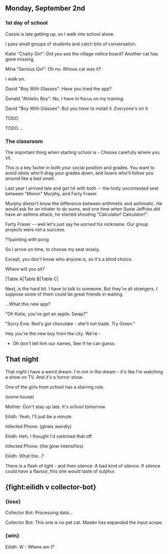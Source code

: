 
## Monday, September 2nd

### 1st day of school

Cassie is late getting up, so I walk into school alone.

I pass small groups of students and catch bits of conversation.

Katie "Chatty Girl": Did you see the village notice board? Another cat has gone missing.

Mina "Serious Girl": Oh no. Whose cat was it?

I walk on.

David "Boy With Glasses": Have you tried the app?

Donald "Athletic Boy": No, I have to focus on my training.

David "Boy With Glasses": But you *have* to install it. *Everyone's* on it.

TODO

TODO ...

### The classroom

The important thing when starting school is - Choose carefully where you sit. 

This is a key factor in both your social position and grades. You want to avoid idiots who'll drag your grades down, and losers who'll follow you around like a bad smell. 

Last year I arrived late and got hit with both -- the hotly uncontested seat between "Moron" Murphy, and Farty Fraser. 

Murphy doesn't know the difference between arithmetic and asthmatic. He would ask for an inhaler to do sums, and one time when Susie Jeffries _did_ have an asthma attack, he started shouting "Calculator! Calculator!". 

Farty Fraser -- well let's just say he _earned_ his nickname. Our group projects were not a success.

??painting with pong

So I arrive on time, to choose my seat wisely. 

Except, you don't know who anyone is, so it's a blind choice.

Where will you sit? 

|Table A|Table B|Table C|

Next, is the hard bit. I have to talk to someone. But they're all strangers. I suppose some of them could be great friends in waiting. 

...What this new app?


"Oh Katie, you've got an apple. Swap?"

"Sorry Evie. Red's got chocolate - she'll not trade. Try Green."


Hey you're the new boy from the city. We're -

 - Oh don't tell him our names, See if he can guess.




## That night

That night I have a weird dream. I'm not in the dream - it's like I'm watching a show on TV. And it's a horror show.

One of the girls from school has a starring role.

(some house)

Mother: Don't stay up late. It's school tomorrow.

Eilidh: Yeah, I'll just be a minute.

Infected Phone: (glows weirdly)

Eilidh: Heh, I thought I'd switched that off.

Infected Phone: (the glow intensifies)

Eilidh: What the...?

There is a flash of light - and then silence. A bad kind of silence. If silence could have a flavour, this one would taste of sulphur.

## {fight:eilidh v collector-bot}

### {lose}

Collector Bot: Processing data...

Collector Bot: This one is no pet cat. Master has expanded the input scope.

### {win}

Eilidh: W - Where am I?
